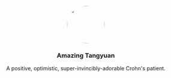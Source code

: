 <p align="center">
  <a href="https://tangyuan.space/">
    <img width="100" src="https://avatars.githubusercontent.com/u/175908966?s=200&v=4" style="border-radius:50%">
  </a>
</p>

<h3 align="center">Amazing Tangyuan</h1>

<p align="center">A positive, optimistic, super-invincibly-adorable Crohn's patient.</p>
